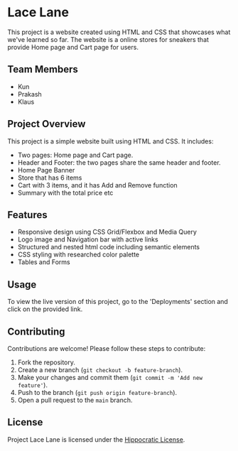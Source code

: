 # Lace Lane

This project is a website created using HTML and CSS that showcases what we've learned so far. The website is a online stores for sneakers that provide Home page and Cart page for users.


## Team Members 

- Kun
- Prakash
- Klaus

## Project Overview

This project is a simple website built using HTML and CSS. It includes:

- Two pages: Home page and Cart page. 
- Header and Footer: the two pages share the same header and footer.
- Home Page Banner
- Store that has 6 items 
- Cart with 3 items, and it has Add and Remove function
- Summary with the total price etc

## Features

- Responsive design using CSS Grid/Flexbox and Media Query 
- Logo image and Navigation bar with active links
- Structured and nested html code including semantic elements
- CSS styling with researched color palette
- Tables and Forms

## Usage

To view the live version of this project, go to the 'Deployments' section and click on the provided link.

## Contributing

Contributions are welcome! Please follow these steps to contribute:

1. Fork the repository.
2. Create a new branch (`git checkout -b feature-branch`).
3. Make your changes and commit them (`git commit -m 'Add new feature'`).
4. Push to the branch (`git push origin feature-branch`).
5. Open a pull request to the `main` branch.

## License

Project Lace Lane is licensed under the [Hippocratic License](https://firstdonoharm.dev/). 
